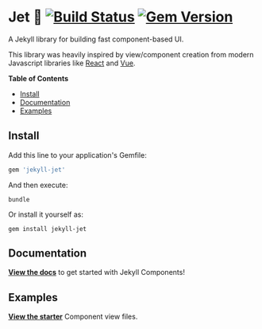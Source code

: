 # Jet 🚀 [![Build Status](https://travis-ci.org/helpscout/jekyll-jet.svg?branch=master)](https://travis-ci.org/helpscout/jekyll-jet) [![Gem Version](https://badge.fury.io/rb/jekyll-jet.svg)](https://badge.fury.io/rb/jekyll-jet)

A Jekyll library for building fast component-based UI.

This library was heavily inspired by view/component creation from modern Javascript libraries like [React](https://facebook.github.io/react/) and [Vue](https://vuejs.org/).

**Table of Contents**

- [Install](#install)
- [Documentation](#documenation)
- [Examples](#examples)

## Install

Add this line to your application's Gemfile:

```ruby
gem 'jekyll-jet'
```

And then execute:
```
bundle
```

Or install it yourself as:
```
gem install jekyll-jet
```



## Documentation

**[View the docs](https://github.com/helpscout/jekyll-jet/blob/master/docs/introduction.md)** to get started with Jekyll Components!


## Examples

**[View the starter](https://github.com/helpscout/jekyll-jet/tree/master/examples)** Component view files.
